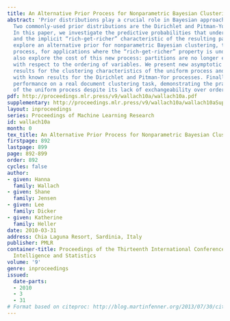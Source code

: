 ```yaml
---
title: An Alternative Prior Process for Nonparametric Bayesian Clustering
abstract: 'Prior distributions play a crucial role in Bayesian approaches to clustering.
  Two commonly-used prior distributions are the Dirichlet and Pitman-Yor processes.
  In this paper, we investigate the predictive probabilities that underlie these processes,
  and the implicit “rich-get-richer” characteristic of the resulting partitions. We
  explore an alternative prior for nonparametric Bayesian clustering, the uniform
  process, for applications where the “rich-get-richer” property is undesirable. We
  also explore the cost of this new process: partitions are no longer exchangeable
  with respect to the ordering of variables. We present new asymptotic and simulation-based
  results for the clustering characteristics of the uniform process and compare these
  with known results for the Dirichlet and Pitman-Yor processes. Finally, we compare
  performance on a real document clustering task, demonstrating the practical advantage
  of the uniform process despite its lack of exchangeability over orderings.'
pdf: http://proceedings.mlr.press/v9/wallach10a/wallach10a.pdf
supplementary: http://proceedings.mlr.press/v9/wallach10a/wallach10aSupple.pdf
layout: inproceedings
series: Proceedings of Machine Learning Research
id: wallach10a
month: 0
tex_title: An Alternative Prior Process for Nonparametric Bayesian Clustering
firstpage: 892
lastpage: 899
page: 892-899
order: 892
cycles: false
author:
- given: Hanna
  family: Wallach
- given: Shane
  family: Jensen
- given: Lee
  family: Dicker
- given: Katherine
  family: Heller
date: 2010-03-31
address: Chia Laguna Resort, Sardinia, Italy
publisher: PMLR
container-title: Proceedings of the Thirteenth International Conference on Artificial
  Intelligence and Statistics
volume: '9'
genre: inproceedings
issued:
  date-parts:
  - 2010
  - 3
  - 31
# Format based on citeproc: http://blog.martinfenner.org/2013/07/30/citeproc-yaml-for-bibliographies/
---
```

